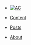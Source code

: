 <!-- docs/_sidebar.md -->

* [![AC](https://abstractcode.org/assets/aclogo-sm.png "Abstract Code")]()

* [Content](README.md)

* [Posts](chapters/POSTS.md)

* [About](chapters/about.md)